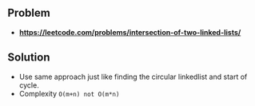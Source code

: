 ## Problem
- **https://leetcode.com/problems/intersection-of-two-linked-lists/**

## Solution
- Use same approach just like finding the circular linkedlist and start of cycle.
- Complexity `O(m+n) not O(m*n)`